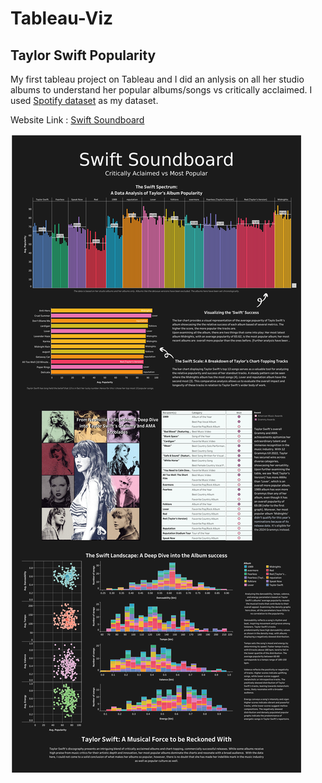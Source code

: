 # Tableau-Viz

## Taylor Swift Popularity 

My first tableau project on Tableau and I did an anlysis on all her studio albums to understand her popular albums/songs vs critically acclaimed. I used [Spotify dataset](https://www.kaggle.com/datasets/jarredpriester/taylor-swift-spotify-dataset) as my dataset. 

Website Link : [Swift Soundboard](https://public.tableau.com/views/SwiftSoundboard/Dashboard43?:language=en-US&:display_count=n&:origin=viz_share_link)

![Swift_Soundboard](Swift_Soundboard.png)

